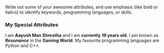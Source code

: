 Write out some of your awesome attributes, and use emphasis (like bold or italics) to identify keywords, programming languages, or skills. 
### My Special Attributes
I am **Aayush Man Shrestha** and I am **currently *19* years old**. I am known as **_Resonance_** in the **Gaming World**. My favourite programming languages are *Python* and *C++*.
